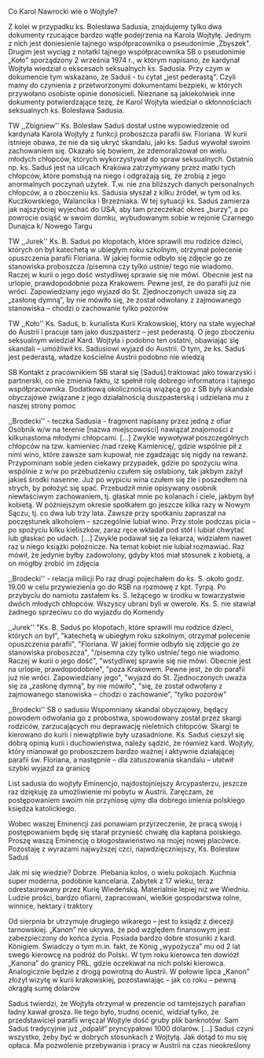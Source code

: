 Co Karol Nawrocki wie o Wojtyle?

Z kolei w przypadku ks. Bolesława Sadusia, znajdujemy tylko dwa dokumenty rzucające bardzo wątłe podejrzenia na Karola Wojtyłę. Jednym z nich jest doniesienie tajnego współpracownika o pseudonimie ,Zbyszek". Drugim jest wyciąg z notatki tajnego współpracownika SB o pseudonimie „Koło" sporządzony 2 września 1974 r., w którym napisano, że kardynał Wojtyła wiedział o ekscesach seksualnych ks. Sadusia. Przy czym w dokumencie tym wskazano, że Saduś - tu cytat „jest pederastą". Czyli mamy do czynienia z przetworzonymi dokumentami bezpieki, w których przywołano osobiste opinie donosicieli. Nieznane są jakiekolwiek inne dokumenty potwierdzające tezę, że Karol Wojtyła wiedział o skłonnościach seksualnych ks. Bolesława Sadusia.


TW ,,Zbigniew''
Ks. Bolesław Saduś dostał ustne wypowiedzenie od kardynała Karola Wojtyły z funkcji proboszcza parafii św. Floriana. W kurii istnieje obawa, że nie da się ukryć skandalu, jaki ks. Saduś wywołał swoim zachowaniem się. Okazało się bowiem, że zdemoralizował on wielu młodych chłopców, których wykorzystywał do spraw seksualnych. Ostatnio np. ks. Saduś jest na ulicach Krakowa zatrzymywany przez matki tych chłopców, które pomstują na niego i odgrażają się, że zrobią z jego anormalnych poczynań użytek. T.w. nie zna bliższych danych personalnych chłopców, a o zboczeniu ks. Sadusia słyszał z kilku źródeł, w tym od ks. Kuczkowskiego, Walancika i Brzeźniaka. W tej sytuacji ks. Saduś zamierza jak najszybciej wyjechać do USA, aby tam przeczekać okres „burzy”, a po powrocie osiąść w swoim domku, wybudowanym sobie w rejonie Czarnego Dunajca k/ Nowego Targu

TW ,,Jurek''
Ks. B. Saduś po kłopotach, które sprawili mu rodzice dzieci, których on był katechetą w ubiegłym roku szkolnym, otrzymał polecenie opuszczenia parafii Floriana. W jakiej formie odbyło się zdjęcie go ze stanowiska proboszcza /pisemna czy tylko ustnie/ tego nie wiadomo. Raczej w kurii o jego dość wstydliwej sprawie się nie mówi. Obecnie jest na urlopie, prawdopodobnie poza Krakowem. Pewne jest, że do parafii już nie wróci. Zapowiedziany jego wyjazd do St. Zjednoczonych uważa się za „zasłonę dymną”, by nie mówiło się, że został odwołany z zajmowanego stanowiska – chodzi o zachowanie tylko pozorów

TW ,,Koło''
Ks. Saduś, b. kurialista Kurii Krakowskiej, który na stałe wyjechał do Austrii i pracuje tam jako duszpasterz – jest pederastą. O jego zboczeniu seksualnym wiedział Kard. Wojtyła i podobno ten ostatni, obawiając się skandali – umożliwił ks. Sadusiowi wyjazd do Austrii. O tym, że ks. Saduś jest pederastą, władze kościelne Austrii podobno nie wiedzą

SB
Kontakt z pracownikiem SB starał się [Saduś] traktować jako towarzyski i partnerski, co nie zmienia faktu, iż spełnił rolę dobrego informatora i tajnego współpracownika. Dodatkową okolicznością wiążącą go z SB były skandale obyczajowe związane z jego działalnością duszpasterską i udzielana mu z naszej strony pomoc

,,Brodecki'' - teczka Sadusia - fragment napisany przez jedną z ofiar
Osobnik w/w na terenie [nazwa miejscowości] nawiązał znajomości z kilkunastoma młodymi chłopcami. [...] Zwykle wywoływał poszczególnych chłopców na tzw. kamieniec /nad rzekę Kamienicę/, gdzie wspólnie pił z nimi wino, które zawsze sam kupował, nie zgadzając się nigdy na rewanż. Przypominam sobie jeden ciekawy przypadek, gdzie po spożyciu wina wspólnie z w/w po przebudzeniu czułem się osłabiony, tak jakbym zażył jakieś środki nasenne. Już po wypiciu wina czułem się źle i poszedłem na strych, by położyć się spać. Przebudził mnie opisywany osobnik niewłaściwym zachowaniem, tj. głaskał mnie po kolanach i ciele, jakbym był kobietą. W późniejszym okresie spotkałem go jeszcze kilka razy w Nowym Sączu, tj. co dwa lub trzy lata. Zawsze przy spotkaniu zapraszał na poczęstunek alkoholem – szczególnie lubiał wino. Przy stole podczas picia – po spożyciu kilku kieliszków, zaraz ręce wkładał pod stół i lubiał chwytać lub głaskać po udach. [...] Zwykle podawał się za lekarza, widziałem nawet raz u niego książki położnicze. Na temat kobiet nie lubiał rozmawiać. Raz mówił, że jedynie byłby zadowolony, gdyby ktoś miał stosunek z kobietą, a on mógłby zrobić im zdjęcia

,,Brodecki'' - relacja milicji
Po raz drugi pojechałem do ks. S. około godz. 19.00 w celu przywiezienia go do RSB na rozmowę z kpt. Tyrpą. Po przybyciu do namiotu zastałem ks. S. leżącego w środku w towarzystwie dwóch młodych chłopców. Wszyscy ubrani byli w owerole. Ks. S. nie stawiał żadnego sprzeciwu co do wyjazdu do Komendy

,,Jurek'' 
"Ks. B. Saduś po kłopotach, które sprawili mu rodzice dzieci, których on był", "katechetą w ubiegłym roku szkolnym, otrzymał polecenie opuszczenia parafii", "Floriana. W jakiej formie odbyło się zdjęcie go ze stanowiska proboszcza", "/pisemna czy tylko ustnie/ tego nie wiadomo. Raczej w kurii o jego dość", "wstydliwej sprawie się nie mówi. Obecnie jest na urlopie, prawdopodobnie", "poza Krakowem. Pewne jest, że do parafii już nie wróci. Zapowiedziany jego", "wyjazd do St. Zjednoczonych uważa się za „zasłonę dymną”, by nie mówiło", "się, że został odwołany z zajmowanego stanowiska – chodzi o zachowanie", "tylko pozorów"

,,Brodecki'' SB o sadusiu
Wspomniany skandal obyczajowy, będący powodem odwołania go z probostwa, spowodowany został przez skargi rodziców, zarzucających mu deprawację nieletnich chłopców. Skargi te kierowano do kurii i niewątpliwie były uzasadnione. Ks. Saduś cieszył się dobrą opinią kurii i duchowieństwa, należy sądzić, że również kard. Wojtyły, który mianował go proboszczem bardzo ważnej i aktywnie działającej parafii św. Floriana, a następnie – dla zatuszowania skandalu – ułatwił szybki wyjazd za granicę

List sadusia do wojtyły
Eminencjo, najdostojniejszy Arcypasterzu, jeszcze raz dziękuję za umożliwienie mi pobytu w Austrii. Zaręczam, że postępowaniem swoim nie przyniosę ujmy dla dobrego imienia polskiego księdza katolickiego.

Wobec waszej Eminencji zaś ponawiam przyrzeczenie, że pracą swoją i postępowaniem będę się starał przynieść chwałę dla kapłana polskiego. Proszę waszą Eminencję o błogosławieństwo na mojej nowej placówce. Pozostaję z wyrazami najwyższej czci, najwdzięczniejszy, Ks. Bolesław Saduś

Jak mi się wiedzie? Dobrze. Plebania kolos, o wielu pokojach. Kuchnia super moderna, podobnie kancelaria. Zabytek z 17 wieku, teraz odrestaurowany przez Kurię Wiedeńską. Materialnie lepiej niż we Wiedniu. Ludzie prości, bardzo ofiarni, zapracowani, wielkie gospodarstwa rolne, winnice, hektary i traktory

Od sierpnia br utrzymuje drugiego wikarego – jest to ksiądz z diecezji tarnowskiej. „Kanon” nie ukrywa, że pod względem finansowym jest zabezpieczony do końca życia. Posiada bardzo dobre stosunki z kard. Königiem. Świadczy o tym m.in. fakt, że König „wypożycza” mu od 2 lat swego kierowcę na podróż do Polski. W tym roku kierowca ten dowiózł „Kanona” do granicy PRL, gdzie oczekiwał na nich polski kierowca. Analogicznie będzie z drogą powrotną do Austrii. W połowie lipca „Kanon” złożył wizytę w kurii krakowskiej, pozostawiając – jak co roku – pewną okrągłą sumę dolarów

Saduś twierdzi, że Wojtyła otrzymał w prezencie od tamtejszych parafian ładny kawał grosza. Ile tego było, trudno ocenić, widział tylko, że przedstawiciel parafii wręczał Wojtyle dość gruby plik banknotów. Sam Saduś tradycyjnie już „odpalił” pryncypałowi 1000 dolarów. [...] Saduś czyni wszystko, żeby być w dobrych stosunkach z Wojtyłą. Jak dotąd to mu się opłaca. Ma pozwolenie przebywania i pracy w Austrii na czas nieokreślony

